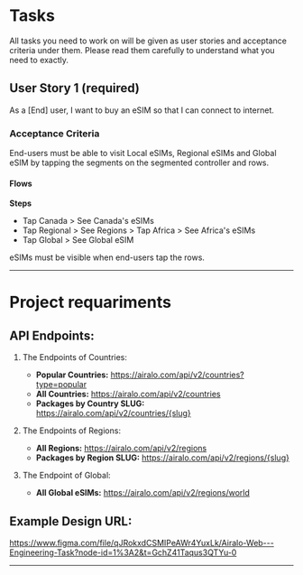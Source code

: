 # Tasks

All tasks you need to work on will be given as user stories and acceptance criteria under them. Please read them carefully to understand what you need to exactly.

## User Story 1 (required)
As a [End] user, I want to buy an eSIM so that I can connect to internet.

### Acceptance Criteria
End-users must be able to visit Local eSIMs, Regional eSIMs and Global eSIM by tapping the segments on the segmented controller and rows.

#### Flows

**Steps**
* Tap Canada > See Canada's eSIMs
* Tap Regional > See Regions > Tap Africa > See Africa's eSIMs
* Tap Global > See Global eSIM

eSIMs must be visible when end-users tap the rows.

---

# Project requariments

## API Endpoints: 

1. The Endpoints of Countries: 
    * **Popular Countries:** https://airalo.com/api/v2/countries?type=popular
    * **All Countries:** https://airalo.com/api/v2/countries
    * **Packages by Country SLUG:** https://airalo.com/api/v2/countries/{slug}

2. The Endpoints of Regions: 
    * **All Regions:** https://airalo.com/api/v2/regions
    * **Packages by Region SLUG:** https://airalo.com/api/v2/regions/{slug}

3. The Endpoint of Global: 
    * **All Global eSIMs:** https://airalo.com/api/v2/regions/world

## Example Design URL: 
https://www.figma.com/file/qJRokxdCSMIPeAWr4YuxLk/Airalo-Web---Engineering-Task?node-id=1%3A2&t=GchZ41Taqus3QTYu-0

---